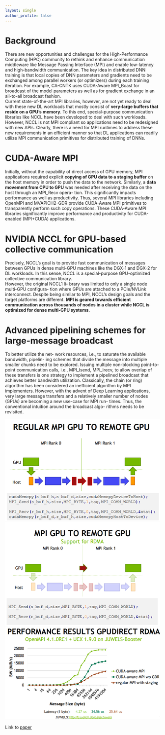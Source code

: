 ```yaml
---
layout: single
author_profile: false
---
```


# Background
There are new opportunities and challenges for the High-Performance Computing (HPC) community to rethink and enhance communication middleware like Message Passing Interface (MPI) and enable low-latency and high-bandwidth communication. The key idea in distributed DNN training is that local copies of DNN parameters and gradients need to be exchanged among parallel workers (or optimizers) during each training iteration. For example, CA-CNTK uses CUDA-Aware MPI_Bcast for broadcast of the model parameters as well as for gradient exchange in an all-to-all broadcast fashion.  
Current state-of-the-art MPI libraries, however, are not yet ready to deal with these new DL workloads that mostly consist of **very-large buffers that reside on a GPU’s memory**. To this end, special-purpose communication libraries like NCCL have been developed to deal with such workloads. However, NCCL is not MPI compliant so applications need to be redesigned with new APIs. Clearly, there is a need for MPI runtimes to address these new requirements in an efficient manner so that DL applications can readily utilize MPI communication primitives for distributed training of DNNs.

# CUDA-Aware MPI
Initially, without the capability of direct access of GPU memory, MPI applications required explicit **copying of GPU data to a staging buffer** on the host memory in order to push the data to the network. Similarly, a **data movement from CPU to GPU** was needed after receiving the data on the host through an MPI_Recv opera- tion. This significantly impacts performance as well as productivity. 
Thus, several MPI libraries including OpenMPI and MVAPICH2-GDR provide CUDA-Aware MPI primitives to transparently perform such copy operations. These CUDA-Aware MPI libraries significantly improve performance and productivity for CUDA-enabled (MPI+CUDA) applications.

# NVIDIA NCCL for GPU-based collective communication
Precisely, NCCL’s goal is to provide fast communication of messages between GPUs in dense multi-GPU machines like the DGX-1 and DGX-2 for DL workloads. In this sense, NCCL is a special-purpose GPU-optimized collective communication library.  
However, the original NCCL1 li- brary was limited to only a single node multi-GPU configura- tion where GPUs are attached to a PCIe/NVLink interconnect.
Despite being similar to MPI, NCCL’s design goals and the target platforms are different. **MPI is geared towards efficient communication across thousands of nodes in a cluster while NCCL is optimized for dense multi-GPU systems.**

# Advanced pipelining schemes for large-message broadcast
To better utilize the net- work resources, i.e., to saturate the available bandwidth, pipelin- ing schemes that divide the message into multiple smaller chunks need to be explored. Issuing multiple non-blocking point-to-point communication calls, i.e., MPI_Isend, MPI_Irecv, to allow overlap of these transfers is one strategy to implement a pipelined broadcast that achieves better bandwidth utilization. Classically, the chain (or ring) algorithm has been considered an inefficient algorithm by MPI implementers. However, with the advent of Deep Learning applications, very large message transfers and a relatively smaller number of nodes (GPUs) are becoming a new use-case for MPI run- times. Thus, the conventional intuition around the broadcast algo- rithms needs to be revisited.

![alt text](https://raw.githubusercontent.com/JingchaoZhang/JingchaoZhang.github.io/master/images/1_Screenshot%20from%202022-03-08%2001-58-12.png)
![alt text](https://raw.githubusercontent.com/JingchaoZhang/JingchaoZhang.github.io/master/images/2_Screenshot%20from%202022-03-08%2001-58-04.png)
![alt text](https://raw.githubusercontent.com/JingchaoZhang/JingchaoZhang.github.io/master/images/3_Screenshot%20from%202022-03-08%2001-58-29.png)

Link to [paper](https://www.sciencedirect.com/science/article/pii/S0167819118303284?via%3Dihub)
